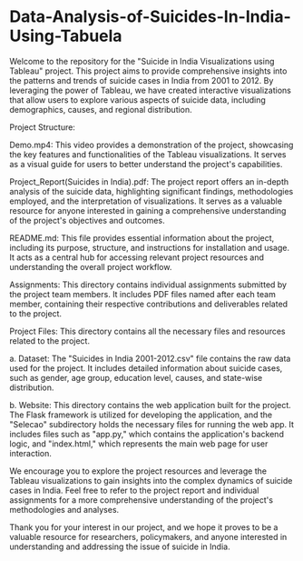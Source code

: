 # Data-Analysis-of-Suicides-In-India-Using-Tabuela
Welcome to the repository for the "Suicide in India Visualizations using Tableau" project. This project aims to provide comprehensive insights into the patterns and trends of suicide cases in India from 2001 to 2012. By leveraging the power of Tableau, we have created interactive visualizations that allow users to explore various aspects of suicide data, including demographics, causes, and regional distribution.

Project Structure:

Demo.mp4: This video provides a demonstration of the project, showcasing the key features and functionalities of the Tableau visualizations. It serves as a visual guide for users to better understand the project's capabilities.

Project_Report(Suicides in India).pdf: The project report offers an in-depth analysis of the suicide data, highlighting significant findings, methodologies employed, and the interpretation of visualizations. It serves as a valuable resource for anyone interested in gaining a comprehensive understanding of the project's objectives and outcomes.

README.md: This file provides essential information about the project, including its purpose, structure, and instructions for installation and usage. It acts as a central hub for accessing relevant project resources and understanding the overall project workflow.

Assignments: This directory contains individual assignments submitted by the project team members. It includes PDF files named after each team member, containing their respective contributions and deliverables related to the project.

Project Files: This directory contains all the necessary files and resources related to the project.

a. Dataset: The "Suicides in India 2001-2012.csv" file contains the raw data used for the project. It includes detailed information about suicide cases, such as gender, age group, education level, causes, and state-wise distribution.

b. Website: This directory contains the web application built for the project. The Flask framework is utilized for developing the application, and the "Selecao" subdirectory holds the necessary files for running the web app. It includes files such as "app.py," which contains the application's backend logic, and "index.html," which represents the main web page for user interaction.

We encourage you to explore the project resources and leverage the Tableau visualizations to gain insights into the complex dynamics of suicide cases in India. Feel free to refer to the project report and individual assignments for a more comprehensive understanding of the project's methodologies and analyses.

Thank you for your interest in our project, and we hope it proves to be a valuable resource for researchers, policymakers, and anyone interested in understanding and addressing the issue of suicide in India.
